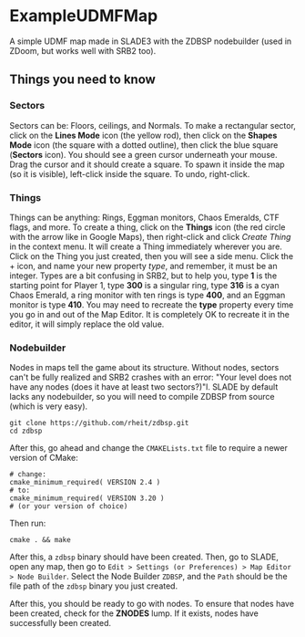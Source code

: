 # ExampleUDMFMap
A simple UDMF map made in SLADE3 with the ZDBSP nodebuilder (used in ZDoom, but works well with SRB2 too).

## Things you need to know
### Sectors
Sectors can be: Floors, ceilings, and Normals.
To make a rectangular sector, click on the **Lines Mode** icon (the yellow rod), then click on the **Shapes Mode** icon (the square with a dotted outline), then click the blue square (**Sectors** icon).
You should see a green cursor underneath your mouse. Drag the cursor and it should create a square. To spawn it inside the map (so it is visible), left-click inside the square. To undo, right-click.

### Things
Things can be anything: Rings, Eggman monitors, Chaos Emeralds, CTF flags, and more.
To create a thing, click on the **Things** icon (the red circle with the arrow like in Google Maps), then right-click and click *Create Thing* in the context menu. It will create a Thing immediately wherever you are. Click on the Thing you just created, then you will see a side menu. Click the + icon, and name your new property *type*, and remember, it must be an integer.
Types are a bit confusing in SRB2, but to help you, type **1** is the starting point for Player 1, type **300** is a singular ring, type **316** is a cyan Chaos Emerald, a ring monitor with ten rings is type **400**, and an Eggman monitor is type **410**. You may need to recreate the **type** property every time you go in and out of the Map Editor. It is completely OK to recreate it in the editor, it will simply replace the old value.

### Nodebuilder
Nodes in maps tell the game about its structure. Without nodes, sectors can't be fully realized and SRB2 crashes with an error: "Your level does not have any nodes (does it have at least two sectors?)"l.
SLADE by default lacks any nodebuilder, so you will need to compile ZDBSP from source (which is very easy).

```shell
git clone https://github.com/rheit/zdbsp.git
cd zdbsp
```

After this, go ahead and change the `CMAKELists.txt` file to require a newer version of CMake:

```shell
# change:
cmake_minimum_required( VERSION 2.4 )
# to:
cmake_minimum_required( VERSION 3.20 )
# (or your version of choice)
```

Then run:

```shell
cmake . && make
```

After this, a `zdbsp` binary should have been created. Then, go to SLADE, open any map, then go to `Edit > Settings (or Preferences) > Map Editor > Node Builder`.
Select the Node Builder `ZDBSP`, and the `Path` should be the file path of the `zdbsp` binary you just created.

After this, you should be ready to go with nodes.
To ensure that nodes have been created, check for the **ZNODES** lump. If it exists, nodes have successfully been created.
